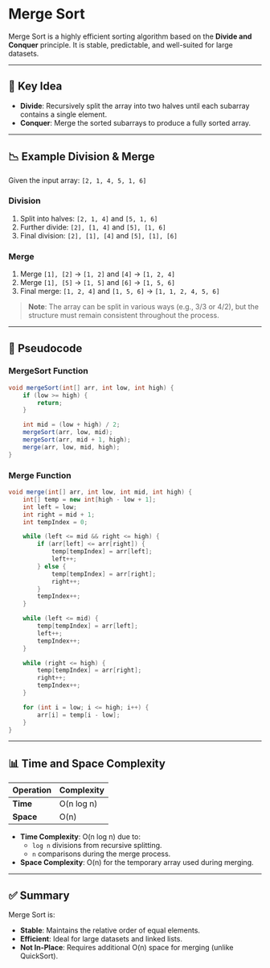 # Merge Sort

Merge Sort is a highly efficient sorting algorithm based on the **Divide and Conquer** principle. It is stable, predictable, and well-suited for large datasets.

---

## 📌 Key Idea

- **Divide**: Recursively split the array into two halves until each subarray contains a single element.
- **Conquer**: Merge the sorted subarrays to produce a fully sorted array.

---

## 📉 Example Division & Merge

Given the input array: `[2, 1, 4, 5, 1, 6]`

### Division

1. Split into halves: `[2, 1, 4]` and `[5, 1, 6]`
2. Further divide: `[2], [1, 4]` and `[5], [1, 6]`
3. Final division: `[2], [1], [4]` and `[5], [1], [6]`

### Merge

1. Merge `[1], [2]` → `[1, 2]` and `[4]` → `[1, 2, 4]`
2. Merge `[1], [5]` → `[1, 5]` and `[6]` → `[1, 5, 6]`
3. Final merge: `[1, 2, 4]` and `[1, 5, 6]` → `[1, 1, 2, 4, 5, 6]`

> **Note**: The array can be split in various ways (e.g., 3/3 or 4/2), but the structure must remain consistent throughout the process.

---

## 🧠 Pseudocode

### MergeSort Function

```java
void mergeSort(int[] arr, int low, int high) {
    if (low >= high) {
        return;
    }

    int mid = (low + high) / 2;
    mergeSort(arr, low, mid);
    mergeSort(arr, mid + 1, high);
    merge(arr, low, mid, high);
}
```

### Merge Function

```java
void merge(int[] arr, int low, int mid, int high) {
    int[] temp = new int[high - low + 1];
    int left = low;
    int right = mid + 1;
    int tempIndex = 0;

    while (left <= mid && right <= high) {
        if (arr[left] <= arr[right]) {
            temp[tempIndex] = arr[left];
            left++;
        } else {
            temp[tempIndex] = arr[right];
            right++;
        }
        tempIndex++;
    }

    while (left <= mid) {
        temp[tempIndex] = arr[left];
        left++;
        tempIndex++;
    }

    while (right <= high) {
        temp[tempIndex] = arr[right];
        right++;
        tempIndex++;
    }

    for (int i = low; i <= high; i++) {
        arr[i] = temp[i - low];
    }
}
```

---

## 📊 Time and Space Complexity

| Operation | Complexity |
| --------- | ---------- |
| **Time**  | O(n log n) |
| **Space** | O(n)       |

- **Time Complexity**: O(n log n) due to:
  - `log n` divisions from recursive splitting.
  - `n` comparisons during the merge process.
- **Space Complexity**: O(n) for the temporary array used during merging.

---

## ✅ Summary

Merge Sort is:

- **Stable**: Maintains the relative order of equal elements.
- **Efficient**: Ideal for large datasets and linked lists.
- **Not In-Place**: Requires additional O(n) space for merging (unlike QuickSort).

